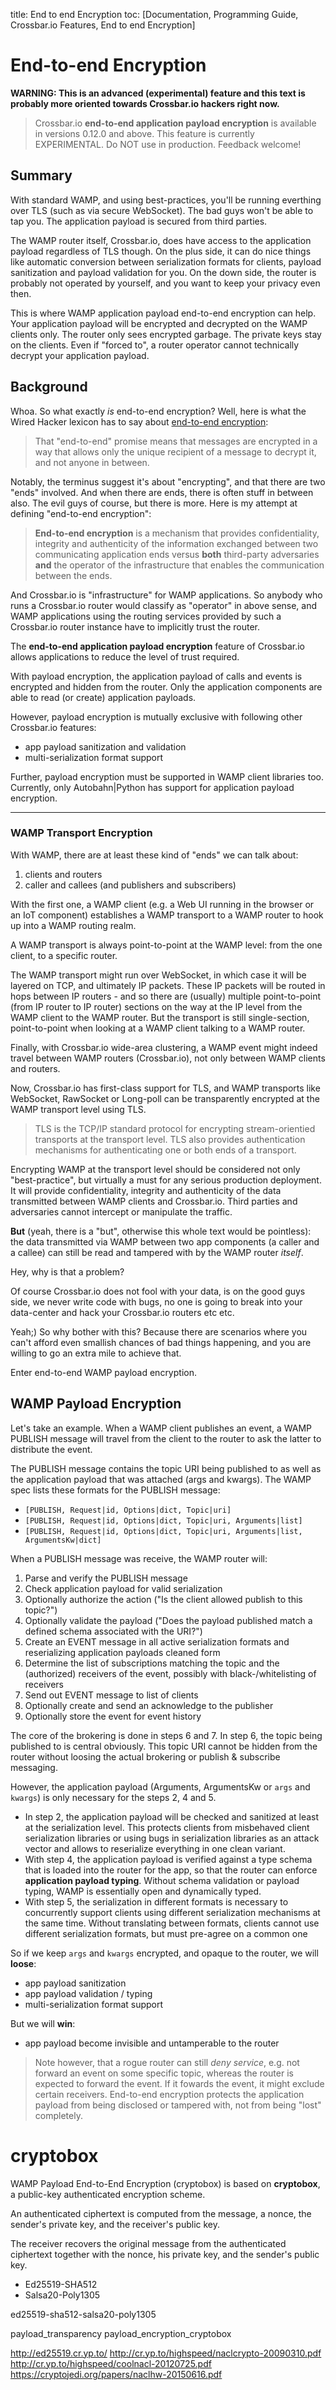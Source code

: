 title: End to end Encryption
toc: [Documentation, Programming Guide, Crossbar.io Features, End to end Encryption]

# End-to-end Encryption

**WARNING: This is an advanced (experimental) feature and this text is probably more oriented towards Crossbar.io hackers right now.**

> Crossbar.io **end-to-end application payload encryption** is available in versions 0.12.0 and above. This feature is currently EXPERIMENTAL. Do NOT use in production. Feedback welcome!

## Summary

With standard WAMP, and using best-practices, you'll be running everthing over TLS (such as via secure WebSocket). The bad guys won't be able to tap you. The application payload is secured from third parties.

The WAMP router itself, Crossbar.io, does have access to the application payload regardless of TLS though. On the plus side, it can do nice things like automatic conversion between serialization formats for clients, payload sanitization and payload validation for you. On the down side, the router is probably not operated by yourself, and you want to keep your privacy even then.

This is where WAMP application payload end-to-end encryption can help. Your application payload will be encrypted and decrypted on the WAMP clients only. The router only sees encrypted garbage. The private keys stay on the clients. Even if "forced to", a router operator cannot technically decrypt your application payload.


## Background

Whoa. So what exactly *is* end-to-end encryption? Well, here is what the Wired Hacker lexicon has to say about [end-to-end encryption](http://www.wired.com/2014/11/hacker-lexicon-end-to-end-encryption/):

> That "end-to-end" promise means that messages are encrypted in a way that allows only the unique recipient of a message to decrypt it, and not anyone in between.

Notably, the terminus suggest it's about "encrypting", and that there are two "ends" involved. And when there are ends, there is often stuff in between also. The evil guys of course, but there is more. Here is my attempt at defining "end-to-end encryption":

> **End-to-end encryption** is a mechanism that provides confidentiality, integrity and authenticity of the information exchanged between two communicating application ends versus **both** third-party adversaries **and** the operator of the infrastructure that enables the communication between the ends.

And Crossbar.io is "infrastructure" for WAMP applications. So anybody who runs a Crossbar.io router would classify as "operator" in above sense, and WAMP applications using the routing services provided by such a Crossbar.io router instance have to implicitly trust the router.

The **end-to-end application payload encryption** feature of Crossbar.io allows applications to reduce the level of trust required.

With payload encryption, the application payload of calls and events is encrypted and hidden from the router. Only the application components are able to read (or create) application payloads.

However, payload encryption is mutually exclusive with following other Crossbar.io features:

* app payload sanitization and validation
* multi-serialization format support

Further, payload encryption must be supported in WAMP client libraries too. Currently, only Autobahn|Python has support for application payload encryption.

---

### WAMP Transport Encryption

With WAMP, there are at least these kind of "ends" we can talk about:

1. clients and routers
2. caller and callees (and publishers and subscribers)

With the first one, a WAMP client (e.g. a Web UI running in the browser or an IoT component) establishes a WAMP transport to a WAMP router to hook up into a WAMP routing realm.

A WAMP transport is always point-to-point at the WAMP level: from the one client, to a specific router.

The WAMP transport might run over WebSocket, in which case it will be layered on TCP, and ultimately IP packets. These IP packets will be routed in hops between IP routers - and so there are (usually) multiple point-to-point (from IP router to IP router) sections on the way at the IP level from the WAMP client to the WAMP router. But the transport is still single-section, point-to-point when looking at a WAMP client talking to a WAMP router.

Finally, with Crossbar.io wide-area clustering, a WAMP event might indeed travel between WAMP routers (Crossbar.io), not only between WAMP clients and routers.

Now, Crossbar.io has first-class support for TLS, and WAMP transports like WebSocket, RawSocket or Long-poll can be transparently encrypted at the WAMP transport level using TLS.

> TLS is the TCP/IP standard protocol for encrypting stream-orientied transports at the transport level. TLS also provides authentication mechanisms for authenticating one or both ends of a transport.

Encrypting WAMP at the transport level should be considered not only "best-practice", but virtually a must for any serious production deployment. It will provide confidentiality, integrity and authenticity of the data transmitted between WAMP clients and Crossbar.io. Third parties and adversaries cannot intercept or manipulate the traffic.

**But** (yeah, there is a "but", otherwise this whole text would be pointless): the data transmitted via WAMP between two app components (a caller and a callee) can still be read and tampered with by the WAMP router *itself*.

Hey, why is that a problem?

Of course Crossbar.io does not fool with your data, is on the good guys side, we never write code with bugs, no one is going to break into your data-center and hack your Crossbar.io routers etc etc.

Yeah;) So why bother with this? Because there are scenarios where you can't afford even smallish chances of bad things happening, and you are willing to go an extra mile to achieve that.

Enter end-to-end WAMP payload encryption.


## WAMP Payload Encryption

Let's take an example. When a WAMP client publishes an event, a WAMP PUBLISH message will travel from the client to the router to ask the latter to distribute the event.

The PUBLISH message contains the topic URI being published to as well as the application payload that was attached (args and kwargs). The WAMP spec lists these formats for the PUBLISH message:

* `[PUBLISH, Request|id, Options|dict, Topic|uri]`
* `[PUBLISH, Request|id, Options|dict, Topic|uri, Arguments|list]`
* `[PUBLISH, Request|id, Options|dict, Topic|uri, Arguments|list, ArgumentsKw|dict]`

When a PUBLISH message was receive, the WAMP router will:

1. Parse and verify the PUBLISH message
2. Check application payload for valid serialization
3. Optionally authorize the action ("Is the client allowed publish to this topic?")
4. Optionally validate the payload ("Does the payload published match a defined schema associated with the URI?")
5. Create an EVENT message in all active serialization formats and reserializing application payloads cleaned form
6. Determine the list of subscriptions matching the topic and the (authorized) receivers of the event, possibly with black-/whitelisting of receivers
7. Send out EVENT message to list of clients
8. Optionally create and send an acknowledge to the publisher
9. Optionally store the event for event history

The core of the brokering is done in steps 6 and 7. In step 6, the topic being published to is central obviously. This topic URI cannot be hidden from the router without loosing the actual brokering or publish & subscribe messaging.

However, the application payload (Arguments, ArgumentsKw or `args` and `kwargs`) is only necessary for the steps 2, 4 and 5.

* In step 2, the application payload will be checked and sanitized at least at the serialization level. This protects clients from misbehaved client serialization libraries or using bugs in serialization libraries as an attack vector and allows to reserialize everything in one clean variant.
* With step 4, the application payload is verified against a type schema that is loaded into the router for the app, so that the router can enforce **application payload typing**. Without schema validation or payload typing, WAMP is essentially open and dynamically typed.
* With step 5, the serialization in different formats is necessary to concurrently support clients using different serialization mechanisms at the same time. Without translating between formats, clients cannot use different serialization formats, but must pre-agree on a common one

So if we keep `args` and `kwargs` encrypted, and opaque to the router, we will **loose**:

* app payload sanitization
* app payload validation / typing
* multi-serialization format support

But we will **win**:

* app payload become invisible and untamperable to the router

> Note however, that a rogue router can still *deny service*, e.g. not forward an event on some specific topic, whereas the router is expected to forward the event. If it fowards the event, it might exclude certain receivers. End-to-end encryption protects the application payload from being disclosed or tampered with, not from being "lost" completely.


# cryptobox

WAMP Payload End-to-End Encryption (cryptobox) is based on **cryptobox**, a public-key authenticated encryption scheme.

An authenticated ciphertext is computed from the message, a nonce, the sender's private key, and the receiver's public key.

The receiver recovers the original message from the authenticated ciphertext together with the nonce, his private key, and the sender's public key.

* Ed25519-SHA512
* Salsa20-Poly1305

ed25519-sha512-salsa20-poly1305

payload_transparency
payload_encryption_cryptobox

http://ed25519.cr.yp.to/
http://cr.yp.to/highspeed/naclcrypto-20090310.pdf
http://cr.yp.to/highspeed/coolnacl-20120725.pdf
https://cryptojedi.org/papers/naclhw-20150616.pdf